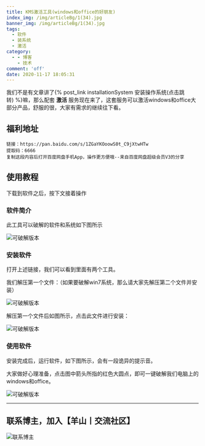 ```yaml
---
title: KMS激活工具(windows和office的好朋友)
index_img: /img/articleBg/1(34).jpg
banner_img: /img/articleBg/1(34).jpg
tags:
  - 软件
  - 装系统
  - 激活
category:
  - - 博客
    - 技术
comment: 'off'
date: 2020-11-17 18:05:31
---
```


我们不是有文章讲了{% post_link installationSystem 安装操作系统(点击跳转) %}嘛，那么配套 **激活** 服务现在来了，这套服务可以激活windows和office大部分产品，舒服的很，大家有需求的继续往下看。

## 福利地址

```
链接：https://pan.baidu.com/s/1ZGaYKOoowS0t_C9jXtwHTw 
提取码：6666 
复制这段内容后打开百度网盘手机App，操作更方便哦--来自百度网盘超级会员V3的分享
```

## 使用教程

下载到软件之后，按下文接着操作

### 软件简介

此工具可以破解的软件和系统如下图所示

![可破解版本](./KMS/1.png)

### 安装软件

打开上述链接，我们可以看到里面有两个工具。

我们解压第一个文件：（如果要破解win7系统，那么请大家先解压第二个文件并安装）

![可破解版本](./KMS/2.png)

解压第一个文件后如图所示，点击此文件进行安装：

![可破解版本](./KMS/3.png)

### 使用软件

安装完成后，运行软件，如下图所示，会有一段诡异的提示音。

大家做好心理准备，点击图中箭头所指的红色大圆点，即可一键破解我们电脑上的windows和office。

![可破解版本](./KMS/4.png)

---

## 联系博主，加入【羊山丨交流社区】
![联系博主](./KMS/xiaomaWeChat.png)